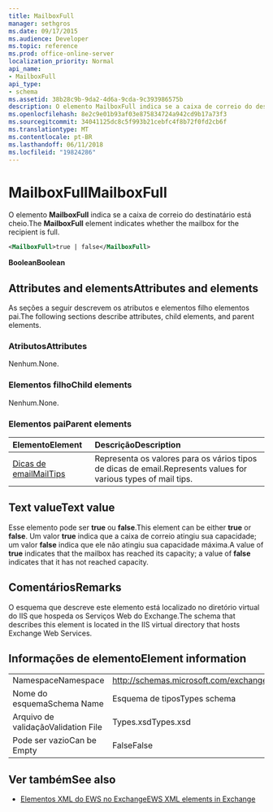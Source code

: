 ```yaml
---
title: MailboxFull
manager: sethgros
ms.date: 09/17/2015
ms.audience: Developer
ms.topic: reference
ms.prod: office-online-server
localization_priority: Normal
api_name:
- MailboxFull
api_type:
- schema
ms.assetid: 38b28c9b-9da2-4d6a-9cda-9c393986575b
description: O elemento MailboxFull indica se a caixa de correio do destinatário está cheio.
ms.openlocfilehash: 8e2c9e01b93af03e875834724a942cd9b17a73f3
ms.sourcegitcommit: 34041125dc8c5f993b21cebfc4f8b72f0fd2cb6f
ms.translationtype: MT
ms.contentlocale: pt-BR
ms.lasthandoff: 06/11/2018
ms.locfileid: "19824286"
---
```

# <a name="mailboxfull"></a><span data-ttu-id="064f9-103">MailboxFull</span><span class="sxs-lookup"><span data-stu-id="064f9-103">MailboxFull</span></span>

<span data-ttu-id="064f9-104">O elemento **MailboxFull** indica se a caixa de correio do destinatário está cheio.</span><span class="sxs-lookup"><span data-stu-id="064f9-104">The **MailboxFull** element indicates whether the mailbox for the recipient is full.</span></span> 
  
```XML
<MailboxFull>true | false</MailboxFull>
```

<span data-ttu-id="064f9-105">**Boolean**</span><span class="sxs-lookup"><span data-stu-id="064f9-105">**Boolean**</span></span>

## <a name="attributes-and-elements"></a><span data-ttu-id="064f9-106">Attributes and elements</span><span class="sxs-lookup"><span data-stu-id="064f9-106">Attributes and elements</span></span>

<span data-ttu-id="064f9-107">As seções a seguir descrevem os atributos e elementos filho elementos pai.</span><span class="sxs-lookup"><span data-stu-id="064f9-107">The following sections describe attributes, child elements, and parent elements.</span></span>
  
### <a name="attributes"></a><span data-ttu-id="064f9-108">Atributos</span><span class="sxs-lookup"><span data-stu-id="064f9-108">Attributes</span></span>

<span data-ttu-id="064f9-109">Nenhum.</span><span class="sxs-lookup"><span data-stu-id="064f9-109">None.</span></span>
  
### <a name="child-elements"></a><span data-ttu-id="064f9-110">Elementos filho</span><span class="sxs-lookup"><span data-stu-id="064f9-110">Child elements</span></span>

<span data-ttu-id="064f9-111">Nenhum.</span><span class="sxs-lookup"><span data-stu-id="064f9-111">None.</span></span>
  
### <a name="parent-elements"></a><span data-ttu-id="064f9-112">Elementos pai</span><span class="sxs-lookup"><span data-stu-id="064f9-112">Parent elements</span></span>

|<span data-ttu-id="064f9-113">**Elemento**</span><span class="sxs-lookup"><span data-stu-id="064f9-113">**Element**</span></span>|<span data-ttu-id="064f9-114">**Descrição**</span><span class="sxs-lookup"><span data-stu-id="064f9-114">**Description**</span></span>|
|:-----|:-----|
|[<span data-ttu-id="064f9-115">Dicas de email</span><span class="sxs-lookup"><span data-stu-id="064f9-115">MailTips</span></span>](mailtips.md) <br/> |<span data-ttu-id="064f9-116">Representa os valores para os vários tipos de dicas de email.</span><span class="sxs-lookup"><span data-stu-id="064f9-116">Represents values for various types of mail tips.</span></span>  <br/> |
   
## <a name="text-value"></a><span data-ttu-id="064f9-117">Text value</span><span class="sxs-lookup"><span data-stu-id="064f9-117">Text value</span></span>

<span data-ttu-id="064f9-118">Esse elemento pode ser **true** ou **false**.</span><span class="sxs-lookup"><span data-stu-id="064f9-118">This element can be either **true** or **false**.</span></span> <span data-ttu-id="064f9-119">Um valor **true** indica que a caixa de correio atingiu sua capacidade; um valor **false** indica que ele não atingiu sua capacidade máxima.</span><span class="sxs-lookup"><span data-stu-id="064f9-119">A value of **true** indicates that the mailbox has reached its capacity; a value of **false** indicates that it has not reached capacity.</span></span> 
  
## <a name="remarks"></a><span data-ttu-id="064f9-120">Comentários</span><span class="sxs-lookup"><span data-stu-id="064f9-120">Remarks</span></span>

<span data-ttu-id="064f9-121">O esquema que descreve este elemento está localizado no diretório virtual do IIS que hospeda os Serviços Web do Exchange.</span><span class="sxs-lookup"><span data-stu-id="064f9-121">The schema that describes this element is located in the IIS virtual directory that hosts Exchange Web Services.</span></span>
  
## <a name="element-information"></a><span data-ttu-id="064f9-122">Informações de elemento</span><span class="sxs-lookup"><span data-stu-id="064f9-122">Element information</span></span>

|||
|:-----|:-----|
|<span data-ttu-id="064f9-123">Namespace</span><span class="sxs-lookup"><span data-stu-id="064f9-123">Namespace</span></span>  <br/> |http://schemas.microsoft.com/exchange/services/2006/types  <br/> |
|<span data-ttu-id="064f9-124">Nome do esquema</span><span class="sxs-lookup"><span data-stu-id="064f9-124">Schema Name</span></span>  <br/> |<span data-ttu-id="064f9-125">Esquema de tipos</span><span class="sxs-lookup"><span data-stu-id="064f9-125">Types schema</span></span>  <br/> |
|<span data-ttu-id="064f9-126">Arquivo de validação</span><span class="sxs-lookup"><span data-stu-id="064f9-126">Validation File</span></span>  <br/> |<span data-ttu-id="064f9-127">Types.xsd</span><span class="sxs-lookup"><span data-stu-id="064f9-127">Types.xsd</span></span>  <br/> |
|<span data-ttu-id="064f9-128">Pode ser vazio</span><span class="sxs-lookup"><span data-stu-id="064f9-128">Can be Empty</span></span>  <br/> |<span data-ttu-id="064f9-129">False</span><span class="sxs-lookup"><span data-stu-id="064f9-129">False</span></span>  <br/> |
   
## <a name="see-also"></a><span data-ttu-id="064f9-130">Ver também</span><span class="sxs-lookup"><span data-stu-id="064f9-130">See also</span></span>

- [<span data-ttu-id="064f9-131">Elementos XML do EWS no Exchange</span><span class="sxs-lookup"><span data-stu-id="064f9-131">EWS XML elements in Exchange</span></span>](ews-xml-elements-in-exchange.md)

